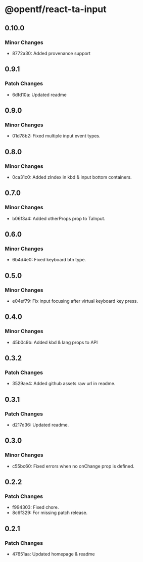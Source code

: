 # @opentf/react-ta-input

## 0.10.0

### Minor Changes

- 8772a30: Added provenance support

## 0.9.1

### Patch Changes

- 6dfd10a: Updated readme

## 0.9.0

### Minor Changes

- 01d78b2: Fixed multiple input event types.

## 0.8.0

### Minor Changes

- 0ca31c0: Added zIndex in kbd & input bottom containers.

## 0.7.0

### Minor Changes

- b06f3a4: Added otherProps prop to TaInput.

## 0.6.0

### Minor Changes

- 6b4d4e0: Fixed keyboard btn type.

## 0.5.0

### Minor Changes

- e04ef79: Fix input focusing after virtual keyboard key press.

## 0.4.0

### Minor Changes

- 45b0c9b: Added kbd & lang props to API

## 0.3.2

### Patch Changes

- 3529ae4: Added github assets raw url in readme.

## 0.3.1

### Patch Changes

- d217d36: Updated readme.

## 0.3.0

### Minor Changes

- c55bc60: Fixed errors when no onChange prop is defined.

## 0.2.2

### Patch Changes

- f994303: Fixed chore.
- 8c6f329: For missing patch release.

## 0.2.1

### Patch Changes

- 47651aa: Updated homepage & readme
